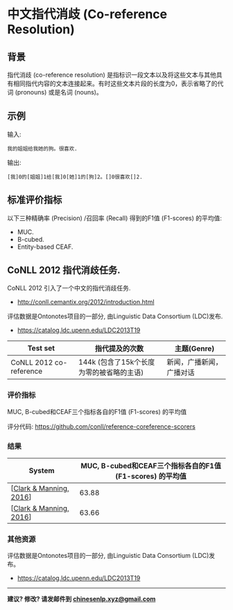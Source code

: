 # 中文指代消歧 (Co-reference Resolution)

## 背景

指代消歧 (co-reference resolution) 是指标识一段文本以及将这些文本与其他具有相同指代内容的文本连接起来。有时这些文本片段的长度为0，表示省略了的代词 (pronouns) 或是名词 (nouns)。

## 示例

输入:
```
我的姐姐给我她的狗。很喜欢.
```

输出: 

```
[我]0的[姐姐]1给[我]0[她]1的[狗]2。[]0很喜欢[]2.

```

## 标准评价指标

以下三种精确率 (Precision) /召回率 (Recall) 得到的F1值 (F1-scores) 的平均值:
- MUC.  
- B-cubed.  
- Entity-based CEAF.  


## <span class="t">CoNLL 2012 指代消歧任务</span>.

CoNLL 2012 引入了一个中文的指代消歧任务.
- http://conll.cemantix.org/2012/introduction.html 

评估数据是Ontonotes项目的一部分, 由Linguistic Data Consortium (LDC)发布.
- https://catalog.ldc.upenn.edu/LDC2013T19 

|  Test set | 指代提及的次数 | 主题(Genre) |
| --- | --- | --- |
| CoNLL 2012 co-reference | 144k (包含了15k个长度为零的被省略的主语) | 新闻，广播新闻，广播对话 |


### 评价指标

MUC, B-cubed和CEAF三个指标各自的F1值 (F1-scores) 的平均值

评分代码: https://github.com/conll/reference-coreference-scorers 

### 结果

|  System | MUC, B-cubed和CEAF三个指标各自的F1值 (F1-scores) 的平均值 |
| --- | --- |
|  [[Clark & Manning, 2016](https://nlp.stanford.edu/static/pubs/clark2016deep.pdf)] | 63.88 |
|  [[Clark & Manning, 2016](https://nlp.stanford.edu/static/pubs/clark2016improving.pdf)] | 63.66 |

### 其他资源

评估数据是Ontonotes项目的一部分, 由Linguistic Data Consortium (LDC)发布。
- https://catalog.ldc.upenn.edu/LDC2013T19 

---

**建议? 修改? 请发邮件到 [chinesenlp.xyz@gmail.com](mailto:chinesenlp.xyz@gmail.com)**


